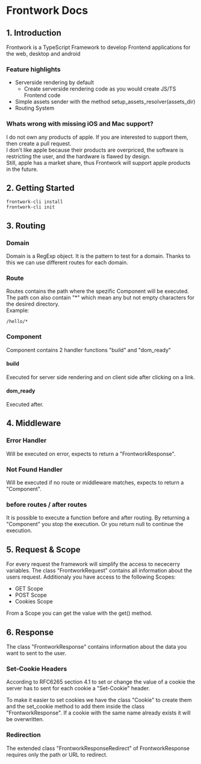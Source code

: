 # Frontwork Docs

## 1. Introduction
Frontwork is a TypeScript Framework to develop Frontend applications for the web, desktop and android

### Feature highlights
- Serverside rendering by default
    - Create serverside rendering code as you would create JS/TS Frontend code
- Simple assets sender with the method setup_assets_resolver(assets_dir)
- Routing System

### Whats wrong with missing iOS and Mac support?
I do not own any products of apple. If you are interested to support them, then create a pull request.  
I don't like apple because their products are overpriced, the software is restricting the user, and the hardware is flawed by design.  
Still, apple has a market share, thus Frontwork will support apple products in the future.


## 2. Getting Started
    frontwork-cli install
    frontwork-cli init


## 3. Routing
### Domain
Domain is a RegExp object. It is the pattern to test for a domain. Thanks to this we can use different routes for each domain.

### Route
Routes contains the path where the spezific Component will be executed.
The path con also contain "*" which mean any but not empty characters for the desired directory.  
Example:

    /hello/*

### Component
Component contains 2 handler functions "build" and "dom_ready" 

#### build
Executed for server side rendering and on client side after clicking on a link.

#### dom_ready
Executed after.



## 4. Middleware

### Error Handler
Will be executed on error, expects to return a "FrontworkResponse".

### Not Found Handler
Will be executed if no route or middleware matches, expects to return a "Component".

### before routes / after routes
It is possible to execute a function before and after routing. 
By returning a "Component" you stop the execution.
Or you return null to continue the execution.


## 5. Request & Scope
For every request the framework will simplify the access to nececerry variables. The class "FrontworkRequest" contains all information about the users request. Additionaly you have access to the following Scopes:

- GET Scope
- POST Scope
- Cookies Scope

From a Scope you can get the value with the get() method.


## 6. Response
The class "FrontworkResponse" contains information about the data you want to sent to the user.

### Set-Cookie Headers
According to RFC6265 section 4.1 to set or change the value of a cookie the server has to sent for each cookie a "Set-Cookie" header.  

To make it easier to set cookies we have the class "Cookie" to create them and the set_cookie method to add them inside the class "FrontworkResponse". If a cookie with the same name already exists it will be overwritten.

### Redirection
The extended class "FrontworkResponseRedirect" of FrontworkResponse requires only the path or URL to redirect.